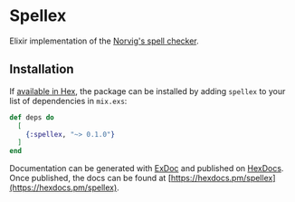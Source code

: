 # Spellex

Elixir implementation of the [Norvig's spell checker](http://norvig.com/spell-correct.html).

## Installation

If [available in Hex](https://hex.pm/docs/publish), the package can be installed
by adding `spellex` to your list of dependencies in `mix.exs`:

```elixir
def deps do
  [
    {:spellex, "~> 0.1.0"}
  ]
end
```

Documentation can be generated with [ExDoc](https://github.com/elixir-lang/ex_doc)
and published on [HexDocs](https://hexdocs.pm). Once published, the docs can
be found at [https://hexdocs.pm/spellex](https://hexdocs.pm/spellex).
